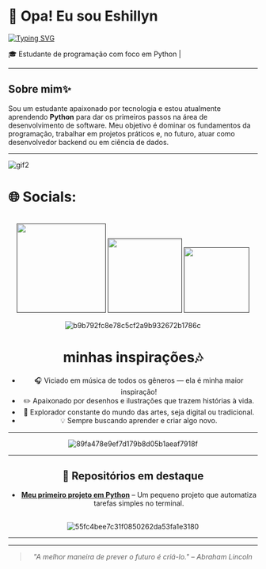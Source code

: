 # 🤘 Opa! Eu sou Eshillyn

[![Typing SVG](https://readme-typing-svg.herokuapp.com?font=Poppins&width=650&height=30&lines=print(+%22entregando+o+que+estou+prometendo+(nada)+%22+))](https://git.io/typing-svg)

🎓 Estudante de programação com foco em Python |

---

## Sobre mim✨ 

Sou um estudante apaixonado por tecnologia e estou atualmente aprendendo **Python** para dar os primeiros passos na área de desenvolvimento de software. Meu objetivo é dominar os fundamentos da programação, trabalhar em projetos práticos e, no futuro, atuar como desenvolvedor backend ou em ciência de dados.

---

![gif2](https://github.com/user-attachments/assets/82e2f7d4-d326-482a-b625-abe33fffe79e)

# 🌐 Socials:
<br>
 <div align="center">
    <a href="" target="_blank"><img src="https://img.shields.io/badge/-Instagram-%23E4405F?style=for-the-badge&logo=instagram&logoColor=white" width = "180" target="_blank"></a>
    <a href="" target="_blank"><img src="https://img.shields.io/badge/Discord-7289DA?style=for-the-badge&logo=discord&logoColor=white" width = "150" target="_blank"></a> 
    <a href = ""><img src="https://img.shields.io/badge/-Gmail-%23333?style=for-the-badge&logo=gmail&logoColor=white"  width = "132" target="_blank"></a>
   



![b9b792fc8e78c5cf2a9b932672b1786c](https://github.com/user-attachments/assets/93c9ce2b-0a83-4fb5-af5f-99e507581eea)


#  minhas inspirações🎶

- 🎧 Viciado em música de todos os gêneros — ela é minha maior inspiração!
- ✏️ Apaixonado por desenhos e ilustrações que trazem histórias à vida.
- 🎨 Explorador constante do mundo das artes, seja digital ou tradicional.
- 💡 Sempre buscando aprender e criar algo novo.

---


![89fa478e9ef7d179b8d05b1aeaf7918f](https://github.com/user-attachments/assets/16efeb30-bb0f-436e-8e1a-cc2115f48dd0)



---
## 📌 Repositórios em destaque

- [**Meu primeiro projeto em Python**](https://github.com/seuusuario/nome-do-repositorio) – Um pequeno projeto que automatiza tarefas simples no terminal.

##

![55fc4bee7c31f0850262da53fa1e3180](https://github.com/user-attachments/assets/61d12fe3-3438-415c-9eb0-514fd5ddca17)


---
---

> *"A melhor maneira de prever o futuro é criá-lo." – Abraham Lincoln*

